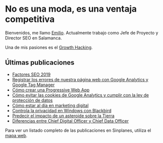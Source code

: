 # No es una moda, es una ventaja competitiva

Bienvenidos, me llamo <a href="https://emirodgar.com">Emilio</a>. Actualmente trabajo como Jefe de Proyecto y Director SEO en Salamanca. 

Una de mis pasiones es el <a href="https://emirodgar.es">Growth Hacking</a>.

<h2>Últimas publicaciones</h2>

- [Factores SEO 2019](marketing-digital/factores-seo-2019)
- [Registrar los errores de nuestra página web con Google Analytics y Google Tag Manager](marketing-digital/registrar-errores-web-con-google-analytics-tag-manager.md)
- [Cómo crear una Progressive Web App](tecnologia/como-crear-una-progressive-web-app.md)
- [Cómo evitar las cookies de Google Analytics y cumplir con la ley de protección de datos](marketing-digital/como-evitar-cookies-google-analytics-cumplir-ley-proteccion-datos)
- [Cómo estar al día en marketing digital](marketing-digital/como-estar-al-dia-en-marketing-digital)
- [Controla la privacidad en Windows con Blackbird](tecnologia/controla-la-privacidad-en-windows-con-blackbird)
- [Predecir el impacto de un asteroide sobre la Tierra](tecnologia/predecir-impacto-de-asteroide-en-la-tierra)
- [Diferencias entre Chief Digital Officer y Chief Data Officer](estrategia/diferencia-chief-data-officer-chief-digital-officer)


Para ver un listado completo de las publicaciones en Sinplanes, utiliza el [mapa web](mapa-web).

<!--stackedit_data:
eyJoaXN0b3J5IjpbLTM3ODYzODAxNywxOTM5MzYwODMxLDExMz
MwMDg2ODldfQ==
-->
